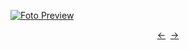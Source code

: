 [![Foto Preview](preview/n760.avif)](https://20essentials.github.io/project-000-760)

<div align="center" style="display: flex; justify-content: center;">
  <a  href="https://github.com/20essentials/project-000-759" target="_blank">&#8592;</a>
  &nbsp;&nbsp;
  <a  href="https://github.com/20essentials/project-000-761" target="_blank">&#8594;</a>
</div>
